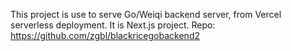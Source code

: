 This project is use to serve Go/Weiqi backend server, from Vercel serverless deployment.
It is Next.js project.
Repo: https://github.com/zgbl/blackricegobackend2
